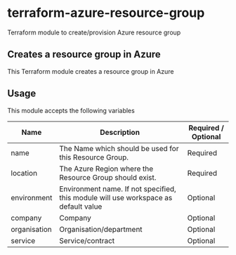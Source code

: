 # terraform-azure-resource-group
Terraform module to create/provision Azure resource group

## Creates a resource group in Azure

This Terraform module creates a resource group in Azure


## Usage

This module accepts the following variables

| Name    | Description     | Required / Optional |
| ------- | --------------- | ---------- |
| name    | The Name which should be used for this Resource Group. | Required |
| location | The Azure Region where the Resource Group should exist. | Required 
| environment | Environment name. If not specified, this module will use workspace as default value | Optional |
| company     | Company | Optional |
| organisation     | Organisation/department | Optional |
| service     | Service/contract | Optional |
